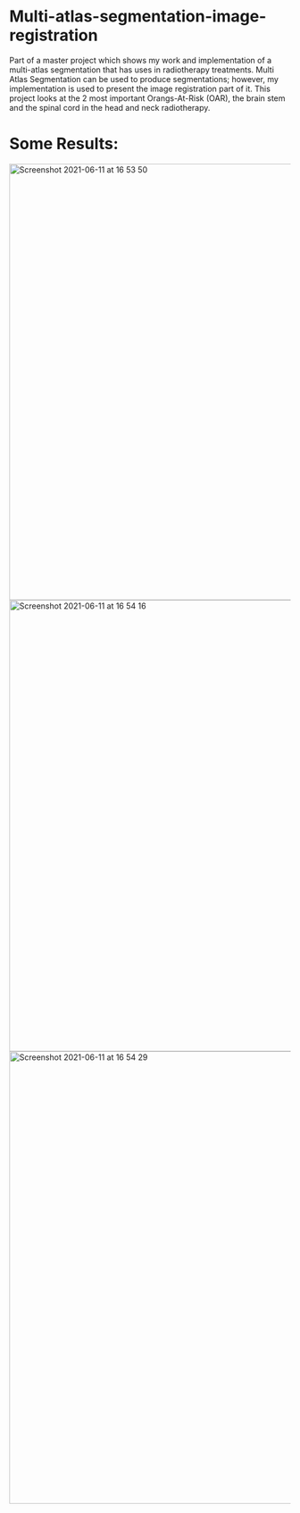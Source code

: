 # Multi-atlas-segmentation-image-registration

Part of a master project which shows my work and implementation of a multi-atlas segmentation that has uses in radiotherapy treatments. Multi Atlas Segmentation can be used to produce segmentations; however, my implementation is used to present the image registration part of it. This project looks at the 2 most important Orangs-At-Risk (OAR), the brain stem and the spinal cord in the head and neck radiotherapy.

# Some Results:

<img width="781" alt="Screenshot 2021-06-11 at 16 53 50" src="https://user-images.githubusercontent.com/33178694/121714423-b5179b00-cad5-11eb-8eb3-5a67c27b8cdd.png">
<img width="808" alt="Screenshot 2021-06-11 at 16 54 16" src="https://user-images.githubusercontent.com/33178694/121714427-b5b03180-cad5-11eb-8120-4ce29a0741b7.png">
<img width="810" alt="Screenshot 2021-06-11 at 16 54 29" src="https://user-images.githubusercontent.com/33178694/121714429-b648c800-cad5-11eb-83a9-17feb0674697.png">
